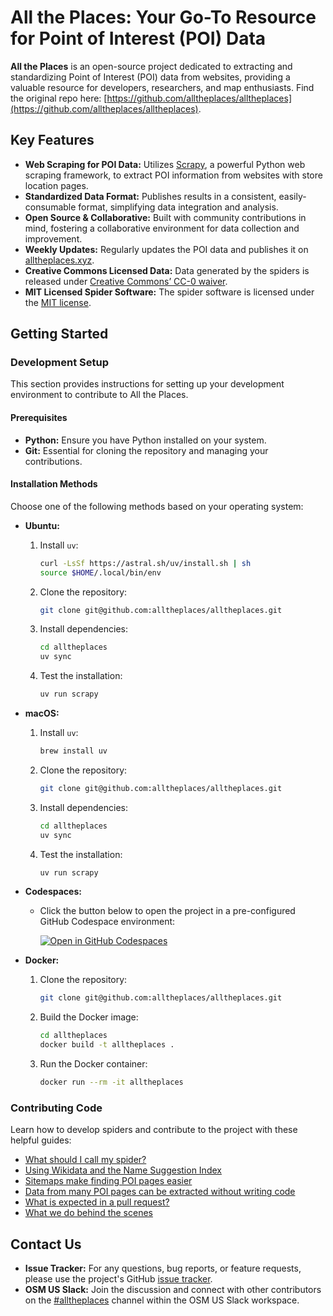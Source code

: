 # All the Places: Your Go-To Resource for Point of Interest (POI) Data

**All the Places** is an open-source project dedicated to extracting and standardizing Point of Interest (POI) data from websites, providing a valuable resource for developers, researchers, and map enthusiasts. Find the original repo here: [https://github.com/alltheplaces/alltheplaces](https://github.com/alltheplaces/alltheplaces).

## Key Features

*   **Web Scraping for POI Data:**  Utilizes [Scrapy](https://scrapy.org/), a powerful Python web scraping framework, to extract POI information from websites with store location pages.
*   **Standardized Data Format:** Publishes results in a consistent, easily-consumable format, simplifying data integration and analysis.
*   **Open Source & Collaborative:**  Built with community contributions in mind, fostering a collaborative environment for data collection and improvement.
*   **Weekly Updates:** Regularly updates the POI data and publishes it on [alltheplaces.xyz](https://www.alltheplaces.xyz/).
*   **Creative Commons Licensed Data:** Data generated by the spiders is released under [Creative Commons’ CC-0 waiver](https://creativecommons.org/publicdomain/zero/1.0/).
*   **MIT Licensed Spider Software:** The spider software is licensed under the [MIT license](https://github.com/alltheplaces/alltheplaces/blob/master/LICENSE).

## Getting Started

### Development Setup

This section provides instructions for setting up your development environment to contribute to All the Places.

#### Prerequisites

*   **Python:** Ensure you have Python installed on your system.
*   **Git:** Essential for cloning the repository and managing your contributions.

#### Installation Methods

Choose one of the following methods based on your operating system:

*   **Ubuntu:**
    1.  Install `uv`:
        ```bash
        curl -LsSf https://astral.sh/uv/install.sh | sh
        source $HOME/.local/bin/env
        ```
    2.  Clone the repository:
        ```bash
        git clone git@github.com:alltheplaces/alltheplaces.git
        ```
    3.  Install dependencies:
        ```bash
        cd alltheplaces
        uv sync
        ```
    4.  Test the installation:
        ```bash
        uv run scrapy
        ```

*   **macOS:**
    1.  Install `uv`:
        ```bash
        brew install uv
        ```
    2.  Clone the repository:
        ```bash
        git clone git@github.com:alltheplaces/alltheplaces.git
        ```
    3.  Install dependencies:
        ```bash
        cd alltheplaces
        uv sync
        ```
    4.  Test the installation:
        ```bash
        uv run scrapy
        ```

*   **Codespaces:**
    *   Click the button below to open the project in a pre-configured GitHub Codespace environment:

        [![Open in GitHub Codespaces](https://github.com/codespaces/badge.svg)](https://codespaces.new/alltheplaces/alltheplaces)

*   **Docker:**
    1.  Clone the repository:
        ```bash
        git clone git@github.com:alltheplaces/alltheplaces.git
        ```
    2.  Build the Docker image:
        ```bash
        cd alltheplaces
        docker build -t alltheplaces .
        ```
    3.  Run the Docker container:
        ```bash
        docker run --rm -it alltheplaces
        ```

### Contributing Code

Learn how to develop spiders and contribute to the project with these helpful guides:

*   [What should I call my spider?](docs/SPIDER_NAMING.md)
*   [Using Wikidata and the Name Suggestion Index](docs/WIKIDATA.md)
*   [Sitemaps make finding POI pages easier](docs/SITEMAP.md)
*   [Data from many POI pages can be extracted without writing code](docs/STRUCTURED_DATA.md)
*   [What is expected in a pull request?](docs/PULL_REQUEST.md)
*   [What we do behind the scenes](docs/PIPELINES.md)

## Contact Us

*   **Issue Tracker:** For any questions, bug reports, or feature requests, please use the project's GitHub [issue tracker](https://github.com/alltheplaces/alltheplaces/issues).
*   **OSM US Slack:** Join the discussion and connect with other contributors on the [#alltheplaces](https://osmus.slack.com/archives/C07EY4Y3M6F) channel within the OSM US Slack workspace.